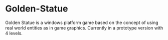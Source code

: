 Golden-Statue
=============

Golden Statue is a windows platform game based on the concept of using real world entities as in game graphics. Currently in a prototype version with 4 levels.
